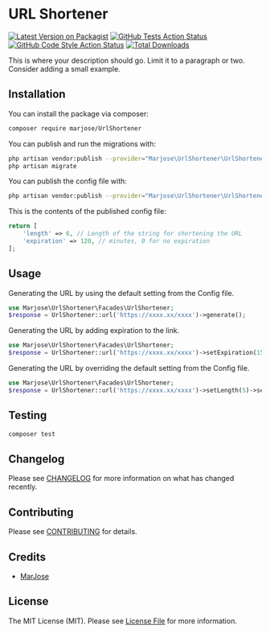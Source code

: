 # URL Shortener

[![Latest Version on Packagist](https://img.shields.io/packagist/v/whoami213/url-shortener.svg?style=flat-square)](https://packagist.org/packages/whoami213/url-shortener)
[![GitHub Tests Action Status](https://img.shields.io/github/workflow/status/whoami213/url-shortener/run-tests?label=tests)](https://github.com/whoami213/url-shortener/actions?query=workflow%3Arun-tests+branch%3Amain)
[![GitHub Code Style Action Status](https://img.shields.io/github/workflow/status/whoami213/url-shortener/Check%20&%20fix%20styling?label=code%20style)](https://github.com/whoami213/url-shortener/actions?query=workflow%3A"Check+%26+fix+styling"+branch%3Amain)
[![Total Downloads](https://img.shields.io/packagist/dt/whoami213/url-shortener.svg?style=flat-square)](https://packagist.org/packages/whoami213/url-shortener)


This is where your description should go. Limit it to a paragraph or two. Consider adding a small example.

## Installation

You can install the package via composer:

```bash
composer require marjose/UrlShortener
```

You can publish and run the migrations with:

```bash
php artisan vendor:publish --provider="Marjose\UrlShortener\UrlShortenerServiceProvider" --tag="UrlShortener-migrations"
php artisan migrate
```

You can publish the config file with:
```bash
php artisan vendor:publish --provider="Marjose\UrlShortener\UrlShortenerServiceProvider" --tag="UrlShortener-config"
```

This is the contents of the published config file:

```php
return [
    'length' => 6, // Length of the string for shortening the URL
    'expiration' => 120, // minutes, 0 for no expiration
];
```

## Usage

Generating the URL by using the default setting from the Config file.
```php
use Marjose\UrlShortener\Facades\UrlShortener;
$response = UrlShortener::url('https://xxxx.xx/xxxx')->generate();
```

Generating the URL by adding expiration to the link.
```php
use Marjose\UrlShortener\Facades\UrlShortener;
$response = UrlShortener::url('https://xxxx.xx/xxxx')->setExpiration(15)->generate();
```
Generating the URL by overriding the default setting from the Config file.
```php
use Marjose\UrlShortener\Facades\UrlShortener;
$response = UrlShortener::url('https://xxxx.xx/xxxx')->setLength(5)->setExpiration(15)->generate();
```


## Testing

```bash
composer test
```

## Changelog

Please see [CHANGELOG](CHANGELOG.md) for more information on what has changed recently.

## Contributing

Please see [CONTRIBUTING](.github/CONTRIBUTING.md) for details.

## Credits

- [MarJose](https://github.com/whoami213)

## License

The MIT License (MIT). Please see [License File](LICENSE.md) for more information.
